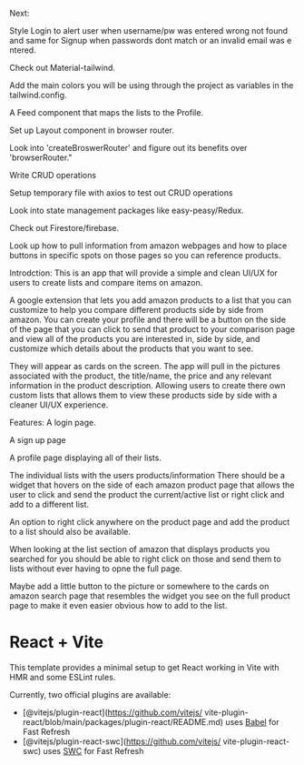 Next: 

Style Login to alert user when username/pw was entered wrong
not found and same for
Signup when passwords dont match or an invalid email was e
ntered.

Check out Material-tailwind.

Add the main colors you will be using through the project as 
variables in the tailwind.config.

A Feed component that maps the lists to the Profile.

Set up Layout component in browser router.

Look into 'createBroswerRouter' and figure out its benefits 
over 'browserRouter."

Write CRUD operations

Setup temporary file with axios to test out CRUD operations

Look into state management packages like easy-peasy/Redux.

Check out Firestore/firebase.

Look up how to pull information from amazon webpages and how 
to place buttons in specific spots on those pages so you can 
reference products.

Introdction: This is an app that will provide a simple and 
clean UI/UX for users to create lists and compare items on 
amazon.

A google extension that lets you add amazon products to a
list that you can customize to help you compare different
products side by side from amazon. You can create your 
profile and there will be a button on the side of the page 
that you can click to send that product to your comparison 
page and view all of the products you are interested in, side 
by side, and customize which details about the products that 
you want to see.

They will appear as cards on the screen. The app will pull in 
the pictures associated with the product, the title/name, the 
price and any relevant information in the product 
description. Allowing users to create there own custom lists 
that allows them to view these products side by side with a 
cleaner UI/UX experience.

Features: A login page.

A sign up page

A profile page displaying all of their lists.

The individual lists with the users products/information
There should be a widget that hovers on the side of each 
amazon product page that allows the user to click and send 
the product the current/active list or right click and add to 
a different list. 

An option to right click anywhere on the product page and add 
the product to a list should also be available.

When looking at the list section of amazon that displays 
products you searched for you should be able to right click 
on those and send them to lists without ever having to opne 
the full page.

Maybe add a little button to the picture or somewhere to the 
cards on amazon search page that resembles the widget you see 
on the full product page to make it even easier obvious how 
to add to the list.

# React + Vite

This template provides a minimal setup to get React working 
in Vite with HMR and some ESLint rules.

Currently, two official plugins are available: 

- [@vitejs/plugin-react](https://github.com/vitejs/
vite-plugin-react/blob/main/packages/plugin-react/README.md) 
uses [Babel](https://babeljs.io/) for Fast Refresh
- [@vitejs/plugin-react-swc](https://github.com/vitejs/
vite-plugin-react-swc) uses [SWC](https://swc.rs/) for Fast 
Refresh
